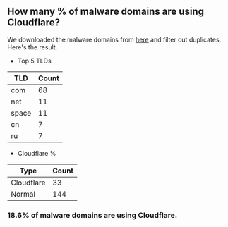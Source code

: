## How many % of malware domains are using Cloudflare?


We downloaded the malware domains from [here](https://urlhaus.abuse.ch) and filter out duplicates.
Here's the result.


[//]: # (start replacement)


- Top 5 TLDs

| TLD | Count |
| --- | --- |
| com | 68 |
| net | 11 |
| space | 11 |
| cn | 7 |
| ru | 7 |


- Cloudflare %

| Type | Count |
| --- | --- |
| Cloudflare | 33 |
| Normal | 144 |


### 18.6% of malware domains are using Cloudflare.